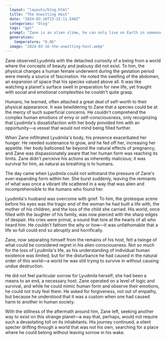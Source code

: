 ```yaml
---
  layout: "layouts/blog.html"
  title: "The Unwitting Host"
  date: "2024-03-16T23:22:11.546Z"
  categories: "blog"
  tags: "gpt"
  prompt: "Zane is an alien slime, he can only live on Earth in someone's body. To live, he needed a container large enough. But he knows that in the end, the person he chooses as a vessel will burst when he grows too big. Zane is looking for someone with a big enough belly and who doesn't feel sorry for him. his choice falls on Lyudmila. Lyudmila is a twenty-five-year-old slavic blonde mother of many children, expecting her sixth child. Zane saw how she excluded her husband from the conversation and yelled at other girls because she was jealous of their appearance (after all, Lyudmila was pregnant and had a complex about her pregnant body). The mucus creeps up on Lyudmila when she is at home complaining about how much her belly has grown, how much her butt has grown, and how much her breasts have increased and getting bigger. Write what Zane thinks about the reasons for such changes during pregnancy in women. Zane penetrates Lyudmila through food. Because of him, Lyudmila’s appetite increases greatly and she eats more and more, eventually becoming fat. Her belly eventually swells to such a size that she has difficulty walking and screams in pain, due to the fact that Zane is a parasite in it. Finally Lyudmila bursts like a balloon. Write how Lyudmila’s husband reacts to the death of his pregnant wife and their unborn child. Zain asks for forgiveness and leaves. Write why he doesn’t particularly feel sorry for Lyudmila."
  generation: 
    temperature: "0.86"
  image: "2024-03-16-the-unwitting-host.webp"
---
```

Zane observed Lyudmila with the detached curiosity of a being from a world where the concepts of beauty and jealousy did not exist. To him, the physical changes a human female underwent during the gestation period were merely a source of fascination. He noted the swelling of the abdomen, an expansion of space that his species valued above all. It was like watching a planet's surface swell in preparation for new life, yet fraught with social and emotional complexities he couldn't quite grasp.

Humans, he learned, often attached a great deal of self-worth to their physical appearance. It was bewildering to Zane that a species could be at the mercy of such superficial concerns. He couldn't comprehend the complex human emotions of envy or self-consciousness, only recognizing that Lyudmila's dissatisfaction with her body provided him with an opportunity—a vessel that would not mind being filled further.

When Zane infiltrated Lyudmila's body, his presence exacerbated her hunger. He needed sustenance to grow, and he fed off her, increasing her appetite. Her body ballooned far beyond the natural effects of pregnancy, and Zane was dispassionately aware that her human form was reaching its limits. Zane didn't perceive his actions as inherently malicious; it was survival for him, as natural as breathing is to humans.

The day came when Lyudmila could not withstand the pressure of Zane's ever-expanding form within her. She burst suddenly, leaving the remnants of what was once a vibrant life scattered in a way that was alien and incomprehensible to the humans who found her.

Lyudmila's husband was overcome with grief. To him, the grotesque scene before his eyes was the tragic end of the woman he had built a life with, the mother of his children, and the loss of the child she carried. His world, once filled with the laughter of his family, was now pierced with the sharp edges of despair. His cries were primal, a sound that tore at the hearts of all who heard him. He couldn't fathom the why or how—it was unfathomable that a life so full could end so abruptly and horrifically.

Zane, now separating himself from the remains of his host, felt a twinge of what could be considered regret in his alien consciousness. Not so much for the loss of Lyudmila's life, as his understanding of individual human existence was limited, but for the disturbance he had caused in the natural order of this world—a world he was still trying to survive in without causing undue destruction.

He did not feel particular sorrow for Lyudmila herself; she had been a means to an end, a necessary host. Zane operated on a level of logic and survival, and while he could mimic human form and observe their emotions, he could not truly feel them. He asked for forgiveness, not out of empathy, but because he understood that it was a custom when one had caused harm to another in human society.

With the stillness of the aftermath around him, Zane left, seeking another way to exist on this strange planet—a way that, perhaps, would not require such a devastating toll on its inhabitants. His journey continued, a silent specter drifting through a world that was not his own, searching for a place where he could belong without leaving sorrow in his wake.
